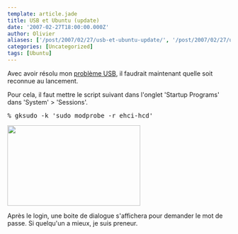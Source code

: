 ```yaml
---
template: article.jade
title: USB et Ubuntu (update)
date: '2007-02-27T18:00:00.000Z'
author: Olivier
aliases: ['/post/2007/02/27/usb-et-ubuntu-update/', '/post/2007/02/27/usb-et-ubuntu-update/']
categories: [Uncategorized]
tags: [Ubuntu]
---
```


<p>Avec avoir résolu mon <a href="/post/2007/01/18/USB-et-Ubuntu">problème USB</a>, il faudrait maintenant quelle soit reconnue au lancement.</p> <p>Pour cela, il faut mettre le script suivant dans l'onglet 'Startup Programs' dans 'System' &gt; 'Sessions'.</p> 
<pre class="prettyprint lang-bsh">
% gksudo -k 'sudo modprobe -r ehci-hcd' 
</pre>
 <p><a href="/images/ubuntu-sessions.png"><img src="/images/ubuntu-sessions-300x182.png" alt="" title="ubuntu-sessions" width="300" height="182" class="alignnone size-medium wp-image-88" /></a></p> <p>Après le login, une boite de dialogue s'affichera pour demander le mot de passe. Si quelqu'un a mieux, je suis preneur.</p>
